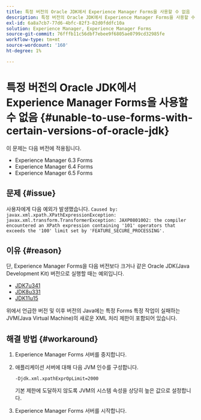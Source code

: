 ```yaml
---
title: 특정 버전의 Oracle JDK에서 Experience Manager Forms을 사용할 수 없음
description: 특정 버전의 Oracle JDK에서 Experience Manager Forms을 사용할 수 없음
exl-id: 6a8a7cb7-77d6-4bfc-82f3-82d0fddfc10a
solution: Experience Manager, Experience Manager Forms
source-git-commit: 76fffb11c56dbf7ebee9f6805ae0799cd32985fe
workflow-type: tm+mt
source-wordcount: '160'
ht-degree: 1%

---
```


# 특정 버전의 Oracle JDK에서 Experience Manager Forms을 사용할 수 없음 {#unable-to-use-forms-with-certain-versions-of-oracle-jdk}

이 문제는 다음 버전에 적용됩니다.

* Experience Manager 6.3 Forms
* Experience Manager 6.4 Forms
* Experience Manager 6.5 Forms

## 문제 {#issue}

사용자에게 다음 예외가 발생했습니다.
`Caused by: javax.xml.xpath.XPathExpressionException: javax.xml.transform.TransformerException: JAXP0801002: the compiler encountered an XPath expression containing '101' operators that exceeds the '100' limit set by 'FEATURE_SECURE_PROCESSING'.`

## 이유 {#reason}

단, Experience Manager Forms을 다음 버전보다 크거나 같은 Oracle JDK(Java Development Kit) 버전으로 실행할 때는 예외입니다.

* [JDK7u341](https://www.oracle.com/java/technologies/javase/7u341-relnotes.html)
* [JDK8u331](https://www.oracle.com/java/technologies/javase/8u331-relnotes.html)
* [JDK11u15](https://www.oracle.com/java/technologies/javase/11-0-15-relnotes.html)

위에서 언급한 버전 및 이후 버전의 Java에는 특정 Forms 특정 작업이 실패하는 JVM(Java Virtual Machine)의 새로운 XML 처리 제한이 포함되어 있습니다.

## 해결 방법 {#workaround}

1. Experience Manager Forms 서버를 중지합니다.
1. 애플리케이션 서버에 대해 다음 JVM 인수를 구성합니다.

   `-Djdk.xml.xpathExprOpLimit=2000`

   기본 제한에 도달하지 않도록 JVM의 시스템 속성을 상당히 높은 값으로 설정합니다.

1. Experience Manager Forms 서버를 시작합니다.
